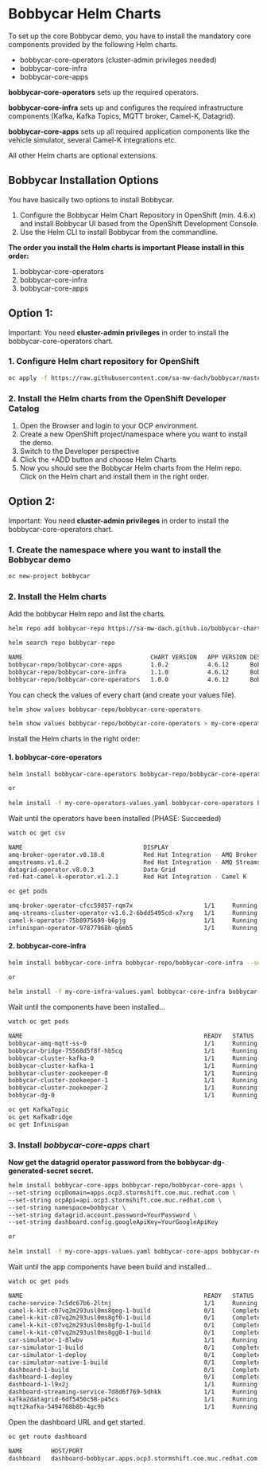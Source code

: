 # Bobbycar Helm Charts

To set up the core Bobbycar demo, you have to install the mandatory core components provided by the following Helm charts.

- bobbycar-core-operators (cluster-admin privileges needed)
- bobbycar-core-infra
- bobbycar-core-apps

**bobbycar-core-operators** sets up the required operators.

**bobbycar-core-infra** sets up and configures the required infrastructure components (Kafka, Kafka Topics, MQTT broker, Camel-K, Datagrid).

**bobbycar-core-apps** sets up all required application components like the vehicle simulator, several Camel-K integrations etc.

All other Helm charts are optional extensions.

## Bobbycar Installation Options

You have basically two options to install Bobbycar.
1. Configure the Bobbycar Helm Chart Repository in OpenShift (min. 4.6.x) and install Bobbycar UI based from the OpenShift Development Console.
2. Use the Helm CLI to install Bobbycar from the commandline.

**The order you install the Helm charts is important Please install in this order:**
1. bobbycar-core-operators
2. bobbycar-core-infra
3. bobbycar-core-apps

## Option 1:

Important: You need **cluster-admin privileges** in order to install the bobbycar-core-operators chart.

### 1. Configure Helm chart repository for OpenShift

```sh
oc apply -f https://raw.githubusercontent.com/sa-mw-dach/bobbycar/master/helm/helm-repo.yaml
```

### 2. Install the Helm charts from the OpenShift Developer Catalog

1. Open the Browser and login to your OCP environment.
2. Create a new OpenShift project/namespace where you want to install the demo.
3. Switch to the Developer perspective
4. Click the +ADD button and choose Helm Charts
5. Now you should see the Bobbycar Helm charts from the Helm repo. Click on the Helm chart and install them in the right order.

## Option 2: 

Important: You need **cluster-admin privileges** in order to install the bobbycar-core-operators chart.

### 1. Create the namespace where you want to install the Bobbycar demo

```sh
oc new-project bobbycar
```

### 2. Install the Helm charts

Add the bobbycar Helm repo and list the charts.
```sh
helm repo add bobbycar-repo https://sa-mw-dach.github.io/bobbycar-charts/

helm search repo bobbycar-repo

NAME                                 	CHART VERSION	APP VERSION	DESCRIPTION
bobbycar-repo/bobbycar-core-apps     	1.0.2        	4.6.12     	Bobbycar core infrastructure components
bobbycar-repo/bobbycar-core-infra    	1.1.0        	4.6.12     	Bobbycar core infrastructure components
bobbycar-repo/bobbycar-core-operators	1.0.0        	4.6.12     	Bobbycar core operators
```

You can check the values of every chart (and create your values file). 
```sh
helm show values bobbycar-repo/bobbycar-core-operators

helm show values bobbycar-repo/bobbycar-core-operators > my-core-operators-values.yaml
```

Install the Helm charts in the right order:
#### 1. bobbycar-core-operators
```sh
helm install bobbycar-core-operators bobbycar-repo/bobbycar-core-operators --set-string namespace=bobbycar

or
 
helm install -f my-core-operators-values.yaml bobbycar-core-operators bobbycar-repo/bobbycar-core-operators
```
Wait until the operators have been installed (PHASE: Succeeded)
```sh
watch oc get csv

NAME                                  DISPLAY                                         VERSION   REPLACES                             PHASE
amq-broker-operator.v0.18.0           Red Hat Integration - AMQ Broker                0.18.0    amq-broker-operator.v0.17.0          Succeeded
amqstreams.v1.6.2                     Red Hat Integration - AMQ Streams               1.6.2     amqstreams.v1.6.1                    Succeeded
datagrid-operator.v8.0.3              Data Grid                                       8.0.3     datagrid-operator.v8.0.2             Succeeded
red-hat-camel-k-operator.v1.2.1       Red Hat Integration - Camel K                   1.2.1     red-hat-camel-k-operator.v1.2.0      Succeeded

oc get pods

amq-broker-operator-cfcc59857-rqm7x                    1/1     Running     0          1m
amq-streams-cluster-operator-v1.6.2-6bdd5495cd-x7xrg   1/1     Running     0          1m
camel-k-operator-75b8975699-b6pjg                      1/1     Running     0          1m
infinispan-operator-97877968b-q6mb5                    1/1     Running     0          1m
```

#### 2. bobbycar-core-infra
```sh
helm install bobbycar-core-infra bobbycar-repo/bobbycar-core-infra --set-string namespace=bobbycar --set-string ocpDomain=api.ocp3.stormshift.coe.muc.redhat.com

or
 
helm install -f my-core-infra-values.yaml bobbycar-core-infra bobbycar-repo/bobbycar-core-infra
```
Wait until the components have been installed...
```sh
watch oc get pods

NAME                                                   READY   STATUS      RESTARTS   AGE
bobbycar-amq-mqtt-ss-0                                 1/1     Running     0          3d2h
bobbycar-bridge-75568d5f8f-hb5cq                       1/1     Running     0          26h
bobbycar-cluster-kafka-0                               1/1     Running     0          26h
bobbycar-cluster-kafka-1                               1/1     Running     0          26h
bobbycar-cluster-zookeeper-0                           1/1     Running     0          26h
bobbycar-cluster-zookeeper-1                           1/1     Running     0          26h
bobbycar-cluster-zookeeper-2                           1/1     Running     0          26h
bobbycar-dg-0                                          1/1     Running     0          3d2h

oc get KafkaTopic
oc get KafkaBridge
oc get Infinispan
```

### 3. Install *bobbycar-core-apps* chart

**Now get the datagrid operator password from the bobbycar-dg-generated-secret secret.**

```sh
helm install bobbycar-core-apps bobbycar-repo/bobbycar-core-apps \
--set-string ocpDomain=apps.ocp3.stormshift.coe.muc.redhat.com \
--set-string ocpApi=api.ocp3.stormshift.coe.muc.redhat.com \
--set-string namespace=bobbycar \
--set-string datagrid.account.password=YourPassword \
--set-string dashboard.config.googleApiKey=YourGoogleApiKey

or
 
helm install -f my-core-apps-values.yaml bobbycar-core-apps bobbycar-repo/bobbycar-core-apps
```
Wait until the app components have been build and installed...

```sh
watch oc get pods

NAME                                                   READY   STATUS      RESTARTS   AGE
cache-service-7c5dc67b6-2ltnj                          1/1     Running     0          3d2h
camel-k-kit-c07vq2m293usl0ms8geg-1-build               0/1     Completed   0          3d2h
camel-k-kit-c07vq2m293usl0ms8gf0-1-build               0/1     Completed   0          3d2h
camel-k-kit-c07vq2m293usl0ms8gfg-1-build               0/1     Completed   0          3d2h
camel-k-kit-c07vq2m293usl0ms8gg0-1-build               0/1     Completed   0          3d2h
car-simulator-1-8lwbv                                  1/1     Running     0          3d2h
car-simulator-1-build                                  0/1     Completed   0          3d2h
car-simulator-1-deploy                                 0/1     Completed   0          3d2h
car-simulator-native-1-build                           0/1     Completed   0          3d2h
dashboard-1-build                                      0/1     Completed   0          3d2h
dashboard-1-deploy                                     0/1     Completed   0          3d2h
dashboard-1-l9x2j                                      1/1     Running     0          3d2h
dashboard-streaming-service-7d8d6f769-5dhkk            1/1     Running     0          3d2h
kafka2datagrid-6df5456c58-p45cs                        1/1     Running     0          3d2h
mqtt2kafka-5494768b8b-4gc9b                            1/1     Running     0          3d2h
```

Open the dashboard URL and get started.
```sh
oc get route dashboard

NAME        HOST/PORT                                                    PATH   SERVICES    PORT       TERMINATION   WILDCARD
dashboard   dashboard-bobbycar.apps.ocp3.stormshift.coe.muc.redhat.com          dashboard   8080-tcp                 None
```